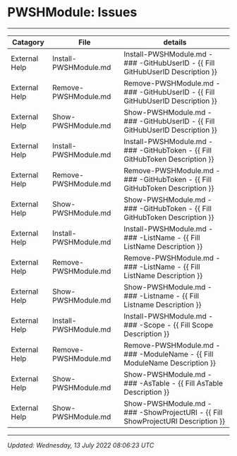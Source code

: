 ﻿# PWSHModule: Issues

---

| Catagory      | File                  | details                                                                          |
| ------------- | --------------------- | -------------------------------------------------------------------------------- |
| External Help | Install-PWSHModule.md | Install-PWSHModule.md - ### -GitHubUserID - {{ Fill GitHubUserID Description }}  |
| External Help | Remove-PWSHModule.md  | Remove-PWSHModule.md - ### -GitHubUserID - {{ Fill GitHubUserID Description }}   |
| External Help | Show-PWSHModule.md    | Show-PWSHModule.md - ### -GitHubUserID - {{ Fill GitHubUserID Description }}     |
| External Help | Install-PWSHModule.md | Install-PWSHModule.md - ### -GitHubToken - {{ Fill GitHubToken Description }}    |
| External Help | Remove-PWSHModule.md  | Remove-PWSHModule.md - ### -GitHubToken - {{ Fill GitHubToken Description }}     |
| External Help | Show-PWSHModule.md    | Show-PWSHModule.md - ### -GitHubToken - {{ Fill GitHubToken Description }}       |
| External Help | Install-PWSHModule.md | Install-PWSHModule.md - ### -ListName - {{ Fill ListName Description }}          |
| External Help | Remove-PWSHModule.md  | Remove-PWSHModule.md - ### -ListName - {{ Fill ListName Description }}           |
| External Help | Show-PWSHModule.md    | Show-PWSHModule.md - ### -Listname - {{ Fill Listname Description }}             |
| External Help | Install-PWSHModule.md | Install-PWSHModule.md - ### -Scope - {{ Fill Scope Description }}                |
| External Help | Remove-PWSHModule.md  | Remove-PWSHModule.md - ### -ModuleName - {{ Fill ModuleName Description }}       |
| External Help | Show-PWSHModule.md    | Show-PWSHModule.md - ### -AsTable - {{ Fill AsTable Description }}               |
| External Help | Show-PWSHModule.md    | Show-PWSHModule.md - ### -ShowProjectURI - {{ Fill ShowProjectURI Description }} |

---

*Updated: Wednesday, 13 July 2022 08:06:23 UTC*
